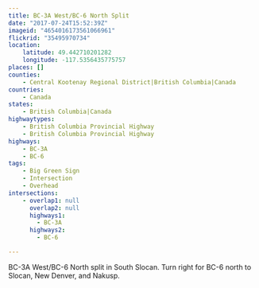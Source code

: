```yaml
---
title: BC-3A West/BC-6 North Split
date: "2017-07-24T15:52:39Z"
imageid: "4654016173561066961"
flickrid: "35495970734"
location:
    latitude: 49.442710201282
    longitude: -117.5356435775757
places: []
counties:
    - Central Kootenay Regional District|British Columbia|Canada
countries:
    - Canada
states:
    - British Columbia|Canada
highwaytypes:
    - British Columbia Provincial Highway
    - British Columbia Provincial Highway
highways:
    - BC-3A
    - BC-6
tags:
    - Big Green Sign
    - Intersection
    - Overhead
intersections:
    - overlap1: null
      overlap2: null
      highways1:
        - BC-3A
      highways2:
        - BC-6

---
```

BC-3A West/BC-6 North split in South Slocan.  Turn right for BC-6 north to Slocan, New Denver, and Nakusp.